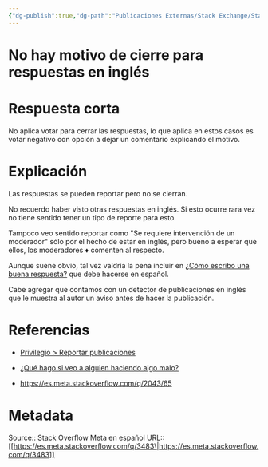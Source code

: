 ```yaml
---
{"dg-publish":true,"dg-path":"Publicaciones Externas/Stack Exchange/Stack Overflow en español/Stack Overflow en español Meta/es.meta.stackoverflow.com-3483.md","permalink":"/publicaciones-externas/stack-exchange/stack-overflow-en-espanol/stack-overflow-en-espanol-meta/es-meta-stackoverflow-com-3483/","title":"No hay motivo de cierre para respuestas en inglés","hide":true,"noteIcon":"default","created":"2024-04-03T12:49:10.594-06:00","updated":"2024-04-05T16:44:03.303-06:00"}
---
```


# No hay motivo de cierre para respuestas en inglés

# Respuesta corta
No aplica votar para cerrar las respuestas, lo que aplica en estos casos es votar negativo con opción a dejar un comentario explicando el motivo.

# Explicación
Las respuestas se pueden reportar pero no se cierran.

No recuerdo haber visto otras respuestas en inglés. Si esto ocurre rara vez no tiene sentido tener un tipo de reporte para esto.

Tampoco veo sentido reportar como "Se requiere intervención de un moderador" sólo por el hecho de estar en inglés, pero bueno a esperar que ellos, los moderadores ♦ comenten al respecto.

Aunque suene obvio, tal vez valdría la pena incluir en [¿Cómo escribo una buena respuesta?](https://es.stackoverflow.com/help/how-to-answer) que debe hacerse en español.

Cabe agregar que contamos con un detector de publicaciones en inglés que le muestra al autor un aviso antes de hacer la publicación.

# Referencias

- [Privilegio > Reportar publicaciones][1]
- [¿Qué hago si veo a alguien haciendo algo malo?][2]
- https://es.meta.stackoverflow.com/q/2043/65


  [1]: https://es.stackoverflow.com/help/privileges/flag-posts
  [2]: https://es.stackoverflow.com/help/flagging

# Metadata
Source:: Stack Overflow Meta en español
URL:: [[https://es.meta.stackoverflow.com/q/3483\|https://es.meta.stackoverflow.com/q/3483]]

